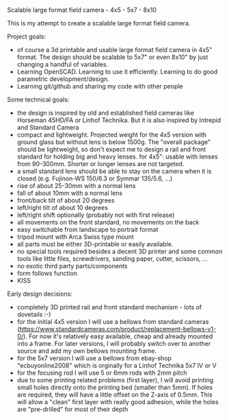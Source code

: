 Scalable large format field camera - 4x5 - 5x7 - 8x10

This is my attempt to create a scalable large format field camera.

Project goals:

- of course a 3d printable and usable large format field camera in 4x5" format. The design should be scalable to 5x7" or even 8x10" by just changing a handful of variables.
- Learning OpenSCAD. Learning to use it efficiently. Learning to do good parametric development/design.
- Learning git/github and sharing my code with other people


Some technical goals:

- the design is inspired by old and established field cameras like Horseman 45HD/FA or Linhof Technika. But it is also inspired by Intrepid and Standard Camera
- compact and lightweight. Projected weight for the 4x5 version with ground glass but without lens is below 1500g. The "overall package" should be lightweight, so don't expect me to design a rail and front standard for holding big and heavy lenses. for 4x5": usable with lenses from 90-300mm. Shorter or longer lenses are not targeted.
- a small standard lens should be able to stay on the camera when it is closed (e.g. Fujinon-WS 150/6.3 or Symmar 135/5.6, ...)
- rise of about 25-30mm with a normal lens
- fall of about 10mm with a normal lens
- front/back tilt of about 20 degrees
- left/right tilt of about 10 degrees
- left/right shift optionally (probably not with first release)
- all movements on the front standard, no movements on the back
- easy switchable from landscape to portrait format
- tripod mount with Arca Swiss type mount
- all parts must be either 3D-printable or easily available.
- no special tools required besides a decent 3D printer and some common tools like little files, screwdrivers, sanding paper, cutter, scissors, ...
- no exotic third party parts/components
- form follows function
- KISS

Early design decisions:

- completely 3D printed rail and front standard mechanism - lots of dovetails :-)
- for the initial 4x5 version I will use a bellows from standard cameras (https://www.standardcameras.com/product/replacement-bellows-v1-0/). For now it's relatively easy available, cheap and already mounted into a frame. For later versions, I will probably switch over to another source and add my own bellows mounting frame.
- for the 5x7 version I will use a bellows from ebay-shop "ecbuyonline2008" which is orginally for a Linhof Technika 5x7 IV or V
- for the focusing rod I will use 5 or 6mm rods with 2mm pitch
- due to some printing related problems (first layer), I will avoid printing small holes directly onto the printing bed (smaller than 5mm). If holes are required, they will have a little offset on the Z-axis of 0.5mm. This will allow a "clean" first layer with really good adhesion, while the holes are "pre-drilled" for most of their depth
